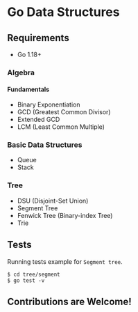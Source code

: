 # Go Data Structures

## Requirements

- Go 1.18+

### Algebra

#### Fundamentals

- Binary Exponentiation
- GCD (Greatest Common Divisor)
- Extended GCD
- LCM (Least Common Multiple)

### Basic Data Structures

- Queue
- Stack

### Tree

- DSU (Disjoint-Set Union)
- Segment Tree
- Fenwick Tree (Binary-index Tree)
- Trie

## Tests

Running tests example for `Segment tree`.

```
$ cd tree/segment
$ go test -v
```
## Contributions are Welcome!
